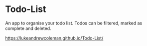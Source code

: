 # Todo-List
An app to organise your todo list. Todos can be filtered, marked as complete and deleted.

https://lukeandrewcoleman.github.io/Todo-List/

